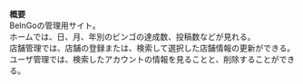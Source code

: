 **概要**  
BeInGoの管理用サイト。  
ホームでは、日、月、年別のビンゴの達成数、投稿数などが見れる。  
店舗管理では、店舗の登録または、検索して選択した店舗情報の更新ができる。  
ユーザ管理では、検索したアカウントの情報を見ることと、削除することができる。  

